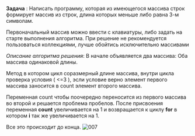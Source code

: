 **Задача** :
Написать программу, которая из имеющегося массива строк формирует массив из строк, длина которых меньше либо равна 3-м символам. 

Первоначальный массив можно ввести с клавиатуры, либо задать на старте выполнения алгоритма.
 При решение не рекомендуется пользоваться коллекциями, лучше обойтись исключительно массивами

_Описание алгоритма решения_:
В начале объявляется два массива: Оба массива одинаковой  длины. 

 Метод в котором цикл соразмерный длине массива, внутри цикла проверка условия ( <=3 ), эсли условие верно элемент первого массива заносится в count элемент второго массива. 

 Переменная count чтобы поочередно переносится из первого массива во второй и решается проблема пробелов. 
 После присвоения переменная **count** увеличивается  на 1 и возвращается к циклу **for** в котором **i** так же увеличивается на 1. 
 
 Все это происходит до конца.
 ![007](https://user-images.githubusercontent.com/112508781/196033592-c5c755c3-3670-4a02-bf7b-cd179e941659.jpg)
